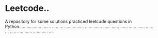 # Leetcode..
A repository for some solutions practiced leetcode questions in Python.................. ....... ..... ... ...... ......... ...... ....... ...... ...... ...... ...... ...... ...... ... ..... ..... ...... ...... ..... ....
